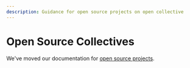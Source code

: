 ```yaml
---
description: Guidance for open source projects on open collective
---
```


# Open Source Collectives

We've moved our documentation for [open source projects](https://docs.oscollective.org).&#x20;
